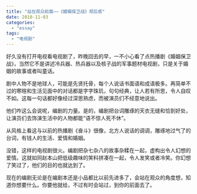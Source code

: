 ```yaml
---
title: "站在观众前面——《婚姻保卫战》观后感"
date: 2010-11-03
categories: 
  - "essay"
tags: 
  - "电视剧"
---
```


好久没有打开电视看电视剧了，昨晚回去的早，一不小心看了点热播剧《婚姻保卫战》，当然它不是讲述冷兵器、热兵器以及核子战的军事题材电视剧，只是关于婚姻的故事或者叫童话。

剧中人物不是地球人，可能是先贤托骨，每个人说话书面语和成语极多。再简单不过的寒暄和生活见面中的对话都是字字珠玑，句句经典，让人若有所思，令人自叹不如。这每一句话都好像经过深思熟虑，而被演员们不经意地说出。

他们咋这么会说呢，编剧的力量。是的，编剧把台词雕琢的天衣无缝和恰到好处，让演员们去饰演生活中的人物都能“语不惊人死不休”。

从风格上看这与以前的热播剧《奋斗》很像，北方人说话的调调，雕琢地过气了的台词，有钱人的生活、爱情和婚姻。

没错，这样的电视剧很火。编剧把杂七杂八的故事杂糅在一起，虚构出令人幻想的爱情。这就如同赵本山把低级趣味的笑料拼凑在一起，令人发笑或者冷笑。你幻想了笑过了，他们的目的也就达到了。

现在的编剧无论是在编剧本还是小品都比以前先进多了，会站在观众的角度想，知道你想要什么。你要他就给，不过有时会站过，到你的前面去了。
